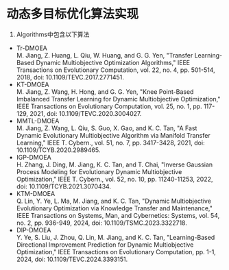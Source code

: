 # 动态多目标优化算法实现 
1. Algorithms中包含以下算法
- Tr-DMOEA <br>
  M. Jiang, Z. Huang, L. Qiu, W. Huang, and G. G. Yen, "Transfer Learning-Based Dynamic Multiobjective Optimization Algorithms," IEEE Transactions on Evolutionary Computation, vol. 22, no. 4, pp. 501-514, 2018, doi: 10.1109/TEVC.2017.2771451.
- KT-DMOEA <br>
  M. Jiang, Z. Wang, H. Hong, and G. G. Yen, "Knee Point-Based Imbalanced Transfer Learning for Dynamic Multiobjective Optimization," IEEE Transactions on Evolutionary Computation, vol. 25, no. 1, pp. 117-129, 2021, doi: 10.1109/TEVC.2020.3004027.
- MMTL-DMOEA <br>
	M. Jiang, Z. Wang, L. Qiu, S. Guo, X. Gao, and K. C. Tan, "A Fast Dynamic Evolutionary Multiobjective Algorithm via Manifold Transfer Learning," IEEE T. Cybern., vol. 51, no. 7, pp. 3417-3428, 2021, doi: 10.1109/TCYB.2020.2989465.
- IGP-DMOEA <br>
	H. Zhang, J. Ding, M. Jiang, K. C. Tan, and T. Chai, "Inverse Gaussian Process Modeling for Evolutionary Dynamic Multiobjective Optimization," IEEE T. Cybern., vol. 52, no. 10, pp. 11240-11253, 2022, doi: 10.1109/TCYB.2021.3070434.
- KTM-DMOEA <br>
	Q. Lin, Y. Ye, L. Ma, M. Jiang, and K. C. Tan, "Dynamic Multiobjective Evolutionary Optimization via Knowledge Transfer and Maintenance," IEEE Transactions on Systems, Man, and Cybernetics: Systems, vol. 54, no. 2, pp. 936-949, 2024, doi: 10.1109/TSMC.2023.3322718.
- DIP-DMOEA <br>
	Y. Ye, S. Liu, J. Zhou, Q. Lin, M. Jiang, and K. C. Tan, "Learning-Based Directional Improvement Prediction for Dynamic Multiobjective Optimization," IEEE Transactions on Evolutionary Computation, pp. 1-1, 2024, doi: 10.1109/TEVC.2024.3393151.
